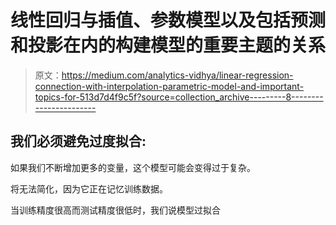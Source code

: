 # 线性回归与插值、参数模型以及包括预测和投影在内的构建模型的重要主题的关系

> 原文：<https://medium.com/analytics-vidhya/linear-regression-connection-with-interpolation-parametric-model-and-important-topics-for-513d7d4f9c5f?source=collection_archive---------8----------------------->

## **我们必须避免过度拟合:**

如果我们不断增加更多的变量，这个模型可能会变得过于复杂。

将无法简化，因为它正在记忆训练数据。

当训练精度很高而测试精度很低时，我们说模型过拟合